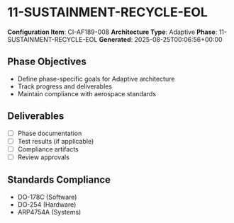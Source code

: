 # 11-SUSTAINMENT-RECYCLE-EOL

**Configuration Item**: CI-AF189-008
**Architecture Type**: Adaptive
**Phase**: 11-SUSTAINMENT-RECYCLE-EOL
**Generated**: 2025-08-25T00:06:56+00:00

## Phase Objectives
- Define phase-specific goals for Adaptive architecture
- Track progress and deliverables
- Maintain compliance with aerospace standards

## Deliverables
- [ ] Phase documentation
- [ ] Test results (if applicable)
- [ ] Compliance artifacts
- [ ] Review approvals

## Standards Compliance
- DO-178C (Software)
- DO-254 (Hardware)
- ARP4754A (Systems)
